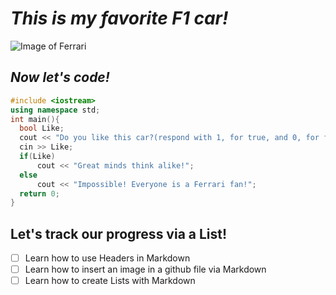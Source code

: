 # _This is my favorite F1 car!_


![Image of Ferrari](https://di-uploads-pod16.dealerinspire.com/continentalferrari/uploads/2019/12/Ferrari-F1-racing.jpeg)

## _Now let's code!_

```c++
#include <iostream>
using namespace std;
int main(){
  bool Like;
  cout << "Do you like this car?(respond with 1, for true, and 0, for false)\n";
  cin >> Like;
  if(Like)
      cout << "Great minds think alike!";
  else
      cout << "Impossible! Everyone is a Ferrari fan!";
  return 0;
}
```
## **Let's track our progress via a List!**
- [ ] Learn how to use Headers in Markdown
- [ ] Learn how to insert an image in a github file via Markdown
- [ ] Learn how to create Lists with Markdown
